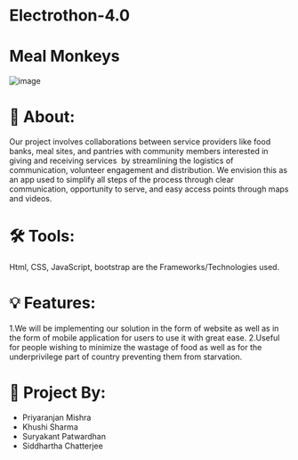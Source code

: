 # Electrothon-4.0

#  Meal Monkeys

![image](https://user-images.githubusercontent.com/70655479/154845773-e459c3a6-955c-4691-a7c0-4b431da04445.png)



# 📜 About:

Our project involves collaborations between service providers like food banks, meal sites, and pantries with community members interested in giving and receiving services  by streamlining the logistics of communication, volunteer engagement and distribution. We envision this as an app used to simplify all steps of the process through clear communication, opportunity to serve, and easy access points through maps and videos.

# 🛠️ Tools:
Html, CSS, JavaScript, bootstrap  are the Frameworks/Technologies used.

# 💡 Features:
1.We will be implementing our solution in the form of website  as well as in the form of mobile application for users to use it with great ease.
2.Useful for people wishing to minimize the wastage of food as well as for the underprivilege part of country preventing them from starvation.

# 🤝 Project By:
- Priyaranjan Mishra
- Khushi Sharma
- Suryakant Patwardhan
- Siddhartha Chatterjee
